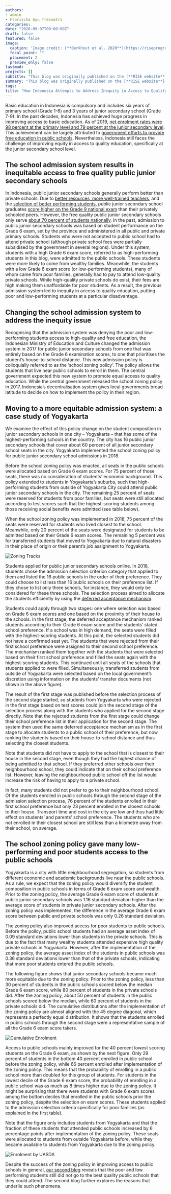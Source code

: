 ```yaml
---
authors:
- admin
- Florischa Ayu Tresnatri
categories: 
date: "2020-09-07T00:00:00Z"
draft: false
featured: false
image:
  caption: 'Image credit: [**Berkhout et al. 2020**](https://riseprogramme.org/blog/computers-indonesia-cheating-learning)'
  focal_point: ""
  placement: 2
  preview_only: false
lastmod: 
projects: []
subtitle: "This blog was originally published on the [**RISE website**](https://riseprogramme.org/blog/indonesia-equity-access-quality-education)."
summary: "This blog was originally published on the [**RISE website**](https://riseprogramme.org/blog/indonesia-equity-access-quality-education)."
tags: 
title: "How Indonesia Attempts to Address Inequity in Access to Quality Education: The Case of Junior Secondary Schools in Yogyakarta"
---
```


Basic education in Indonesia is compulsory and includes six years of primary school (Grade 1-6) and 3 years of junior secondary school (Grade 7-9). In the past decades, Indonesia has achieved huge progress in improving access to basic education. As of 2019, [net enrolment rates were 98 percent at the primary level and 79 percent at the junior secondary level](https://www.bps.go.id/linkTableDinamis/view/id/1052). This achievement can be largely attributed to [government efforts to provide free education in public schools](https://www.lowyinstitute.org/publications/beyond-access-making-indonesia-s-education-system-work). Nevertheless, Indonesia still faces the challenge of improving equity in access to quality education, specifically at the junior secondary school level.

## The school admission system results in inequitable access to free quality public junior secondary schools

In Indonesia, public junior secondary schools generally perform better than private schools. Due to [better resources, more well-trained teachers](https://www.rand.org/pubs/monographs/MG137.html), and the [selection of better performing students](https://documents.worldbank.org/en/publication/documents-reports/documentdetail/558971468752104023/indonesia-education-in-indonesia-from-crisis-to-recovery), public junior secondary school graduates [score higher on the Grade 9 national exam](http://jhr.uwpress.org/content/XLI/3/529.full.pdf+html) than their privately schooled peers. However, the free quality public junior secondary schools only serve [about 70 percent of students nationally](https://referensi.data.kemdikbud.go.id/pd_index.php). In the past, admission to public junior secondary schools was based on student performance on the Grade 6 exam, set by the province and administered in all public and private primary schools. Students who were not accepted to public school had to attend private school (although private school fees were partially subsidised by the government in several regions). Under this system,  students with a high Grade 6 exam score, referred to as high-performing students in this blog, were admitted to the public schools. These students were more likely to come from wealthy families. Meanwhile, the students with a low Grade 6 exam score (or low-performing students), many of whom came from poor families, generally had to pay to attend low-quality private schools. While high-quality private schools do exist, their fees are high making them unaffordable for poor students. As a result, the previous admission system led to inequity in access to quality education, putting poor and low-performing students at a particular disadvantage.

## Changing the school admission system to address the inequity issue

Recognising that the admission system was denying the poor and low-performing students access to high-quality and free education, the Indonesian Ministry of Education and Culture changed the admission system in 2017 for public junior secondary schools from one that was entirely based on the Grade 6 examination scores, to one that prioritises the student’s house-to-school distance. This new admission policy is colloquially referred to as the ‘school zoning policy’. The policy allows the students that live near public schools to enroll in them. The central government expected this new system to promote equal access to quality education. While the central government released the school zoning policy in 2017, Indonesia’s decentralisation system gives local governments broad latitude to decide on how to implement the policy in their region.

## Moving to a more equitable admission system: a case study of Yogyakarta

We examine the effect of this policy change on the student composition in junior secondary schools in one city – Yogyakarta – that has some of the highest-performing schools in the country. The city has 16 public junior secondary schools that cover about 60 percent of all junior secondary school seats in the city. Yogyakarta implemented the school zoning policy for public junior secondary school admissions in 2018.

Before the school zoning policy was enacted, all seats in the public schools were allocated based on Grade 6 exam scores. For 75 percent of those seats, there was no consideration of students’ economic background. This policy extended to students in Yogyakarta’s suburbs, such that high-performing students from outside of Yogyakarta City could attend public junior secondary schools in the city. The remaining 25 percent of seats were reserved for students from poor families, but seats were still allocated according to test scores such that the highest-scoring students among those receiving social benefits were admitted (see table below).

When the school zoning policy was implemented in 2018, 75 percent of the seats were reserved for students who lived closest to the school. Meanwhile, only 20 percent of the seats were designated for students to be admitted based on their Grade 6 exam scores. The remaining 5 percent was for transferred students that moved to Yogyakarta due to natural disasters in their place of origin or their parent’s job assignment to Yogyakarta.

![Zoning Tracks](/zoningtracks.png)

Students applied for public junior secondary schools online. In 2018, students chose the admission selection criterion category that applied to them and listed the 16 public schools in the order of their preference. They could choose to list less than 16 public schools on their preference list. If they chose to list only three schools, for instance, they would only be considered for these three schools. The selection process aimed to allocate the students efficiently by using the [deferred acceptance mechanism](https://link.springer.com/article/10.1007/s00182-008-0117-6). 

Students could apply through two stages: one where selection was based on Grade 6 exam scores and one based on the proximity of their house to the schools. In the first stage, the deferred acceptance mechanism ranked students according to their Grade 6 exam score and the students’ stated school preference. If a school was in high demand, the seats were filled with the highest-scoring students. At this point, the selected students did not have a confirmed seat yet. The students that were rejected from their first school preference were assigned to their second school preference. The mechanism ranked them together with the students that were selected based on their first school preference and filled the seats again with the highest-scoring students. This continued until all seats of the schools that students applied to were filled. Simultaneously, transferred students from outside of Yogyakarta were selected based on the local government’s discretion using information on the students’ transfer documents (not shown in the above figure).

The result of the first stage was published before the selection process of the second stage started, so students from Yogyakarta who were rejected in the first stage based on test scores could join the second stage of the selection process along with the students who applied for the second stage directly. Note that the rejected students from the first stage could change their school preference list in their application for the second stage. The system then used the same deferred acceptance mechanism as in the first stage to allocate students to a public school of their preference, but now ranking the students based on their house-to-school distance and thus selecting the closest students.

Note that students did not have to apply to the school that is closest to their house in the second stage, even though they had the highest chance of being admitted to that school. If they preferred other schools over their neighbourhood school, they could indicate that on their school preference list. However, leaving the neighbourhood public school off the list would increase the risk of having to apply to a private school. 

In fact, many students did not prefer to go to their neighbourhood school. Of the students enrolled in public schools through the second stage of the admission selection process, 76 percent of the students enrolled in their first school preference but only 23 percent enrolled in the closest schools to their house. Transport time and cost in the city are low and thus had little effect on students’ and parents’ school preference. The students who are not enrolled in their closest school are still less than a kilometre away from their school, on average.

## The school zoning policy gave many low-performing and poor students access to the public schools

Yogyakarta is a city with little neighbourhood segregation, so students from different economic and academic backgrounds live near the public schools. As a rule, we expect that the zoning policy would diversify the student composition in public schools in terms of Grade 6 exam score and wealth. Prior to the zoning policy, the average Grade 6 exam score of students in public junior secondary schools was 1.16 standard deviation higher than the average score of students in private junior secondary schools. After the zoning policy was implemented, the difference in the average Grade 6 exam score between public and private schools was only 0.26 standard deviation.

The zoning policy also improved access for poor students to public schools. Before the policy, public school students had an average asset index of 0.09 standard deviations lower than students in the private schools. This is due to the fact that many wealthy students attended expensive high quality private schools in Yogyakarta. However, after the implementation of the zoning policy, the average asset index of the students in public schools was 0.36 standard deviations lower than that of the private schools, indicating that more poor students entered the public schools.

The following figure shows that junior secondary schools became much more equitable due to the zoning policy. Prior to the zoning policy, less than 30 percent of students in the public schools scored below the median Grade 6 exam score, while 80 percent of students in the private schools did. After the zoning policy, about 50 percent of students in the public schools scored below the median, while 60 percent of students in the private schools did. The cumulative distributions after the implementation of the zoning policy are almost aligned with the 45 degree diagonal, which represents a perfectly equal distribution. It shows that the students enrolled in public schools through the second stage were a representative sample of all the Grade 6 exam score takers.

![Cumulative Enrolment](/Cumulative_Percentiles.png)

Access to public schools mainly improved for the 40 percent lowest scoring students on the Grade 6 exam, as shown by the next figure. Only 29 percent of students in the bottom 40 percent enrolled in public school before the zoning policy, while 66 percent enrolled after implementation of the zoning policy. This means that the probability of enrolling in a public school more than doubled for this group of students. For students in the lowest decile of the Grade 6 exam score, the probability of enrolling in a public school was as much as 8 times higher due to the zoning policy. It might be surprising that there were students with Grade 6 exam scores among the bottom deciles that enrolled in the public schools prior the zoning policy, despite the selection on exam scores. These students applied to the admission selection criteria specifically for poor families (as explained in the first table).

Note that the figure only includes students from Yogyakarta and that the fraction of these students that attended public schools increased by 6 percentage points after implementation of the zoning policy. These seats were allocated to students from outside Yogyakarta before, while they became available to students from Yogyakarta due to the zoning policy.

![Enrolment by UASDA](/FractionPublicUASDA.png)

Despite the success of the zoning policy in improving access to public schools in general, [our second blog](https://riseprogramme.org/blog/why-low-performing-poor-students-yogyakarta) reveals that the poor and low performing students still did not go to the best quality public schools that they could attend. The second blog further explores the reasons that underlie such phenomena.